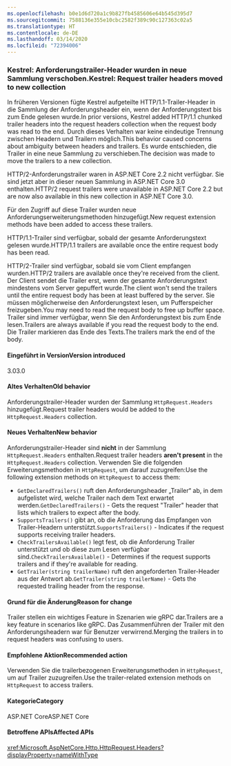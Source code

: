 ```yaml
---
ms.openlocfilehash: b0e1d6d720a1c9b827fb4585606e64b545d395d7
ms.sourcegitcommit: 7588136e355e10cbc2582f389c90c127363c02a5
ms.translationtype: HT
ms.contentlocale: de-DE
ms.lasthandoff: 03/14/2020
ms.locfileid: "72394006"
---
```

### <a name="kestrel-request-trailer-headers-moved-to-new-collection"></a><span data-ttu-id="741e9-101">Kestrel: Anforderungstrailer-Header wurden in neue Sammlung verschoben.</span><span class="sxs-lookup"><span data-stu-id="741e9-101">Kestrel: Request trailer headers moved to new collection</span></span>

<span data-ttu-id="741e9-102">In früheren Versionen fügte Kestrel aufgeteilte HTTP/1.1-Trailer-Header in die Sammlung der Anforderungsheader ein, wenn der Anforderungstext bis zum Ende gelesen wurde.</span><span class="sxs-lookup"><span data-stu-id="741e9-102">In prior versions, Kestrel added HTTP/1.1 chunked trailer headers into the request headers collection when the request body was read to the end.</span></span> <span data-ttu-id="741e9-103">Durch dieses Verhalten war keine eindeutige Trennung zwischen Headern und Trailern möglich.</span><span class="sxs-lookup"><span data-stu-id="741e9-103">This behavior caused concerns about ambiguity between headers and trailers.</span></span> <span data-ttu-id="741e9-104">Es wurde entschieden, die Trailer in eine neue Sammlung zu verschieben.</span><span class="sxs-lookup"><span data-stu-id="741e9-104">The decision was made to move the trailers to a new collection.</span></span>

<span data-ttu-id="741e9-105">HTTP/2-Anforderungstrailer waren in ASP.NET Core 2.2 nicht verfügbar. Sie sind jetzt aber in dieser neuen Sammlung in ASP.NET Core 3.0 enthalten.</span><span class="sxs-lookup"><span data-stu-id="741e9-105">HTTP/2 request trailers were unavailable in ASP.NET Core 2.2 but are now also available in this new collection in ASP.NET Core 3.0.</span></span>

<span data-ttu-id="741e9-106">Für den Zugriff auf diese Trailer wurden neue Anforderungserweiterungsmethoden hinzugefügt.</span><span class="sxs-lookup"><span data-stu-id="741e9-106">New request extension methods have been added to access these trailers.</span></span>

<span data-ttu-id="741e9-107">HTTP/1.1-Trailer sind verfügbar, sobald der gesamte Anforderungstext gelesen wurde.</span><span class="sxs-lookup"><span data-stu-id="741e9-107">HTTP/1.1 trailers are available once the entire request body has been read.</span></span>

<span data-ttu-id="741e9-108">HTTP/2-Trailer sind verfügbar, sobald sie vom Client empfangen wurden.</span><span class="sxs-lookup"><span data-stu-id="741e9-108">HTTP/2 trailers are available once they're received from the client.</span></span> <span data-ttu-id="741e9-109">Der Client sendet die Trailer erst, wenn der gesamte Anforderungstext mindestens vom Server gepuffert wurde.</span><span class="sxs-lookup"><span data-stu-id="741e9-109">The client won't send the trailers until the entire request body has been at least buffered by the server.</span></span> <span data-ttu-id="741e9-110">Sie müssen möglicherweise den Anforderungstext lesen, um Pufferspeicher freizugeben.</span><span class="sxs-lookup"><span data-stu-id="741e9-110">You may need to read the request body to free up buffer space.</span></span> <span data-ttu-id="741e9-111">Trailer sind immer verfügbar, wenn Sie den Anforderungstext bis zum Ende lesen.</span><span class="sxs-lookup"><span data-stu-id="741e9-111">Trailers are always available if you read the request body to the end.</span></span> <span data-ttu-id="741e9-112">Die Trailer markieren das Ende des Texts.</span><span class="sxs-lookup"><span data-stu-id="741e9-112">The trailers mark the end of the body.</span></span>

#### <a name="version-introduced"></a><span data-ttu-id="741e9-113">Eingeführt in Version</span><span class="sxs-lookup"><span data-stu-id="741e9-113">Version introduced</span></span>

<span data-ttu-id="741e9-114">3.0</span><span class="sxs-lookup"><span data-stu-id="741e9-114">3.0</span></span>

#### <a name="old-behavior"></a><span data-ttu-id="741e9-115">Altes Verhalten</span><span class="sxs-lookup"><span data-stu-id="741e9-115">Old behavior</span></span>

<span data-ttu-id="741e9-116">Anforderungstrailer-Header wurden der Sammlung `HttpRequest.Headers` hinzugefügt.</span><span class="sxs-lookup"><span data-stu-id="741e9-116">Request trailer headers would be added to the `HttpRequest.Headers` collection.</span></span>

#### <a name="new-behavior"></a><span data-ttu-id="741e9-117">Neues Verhalten</span><span class="sxs-lookup"><span data-stu-id="741e9-117">New behavior</span></span>

<span data-ttu-id="741e9-118">Anforderungstrailer-Header sind **nicht** in der Sammlung `HttpRequest.Headers` enthalten.</span><span class="sxs-lookup"><span data-stu-id="741e9-118">Request trailer headers **aren't present** in the `HttpRequest.Headers` collection.</span></span> <span data-ttu-id="741e9-119">Verwenden Sie die folgenden Erweiterungsmethoden in `HttpRequest`, um darauf zuzugreifen:</span><span class="sxs-lookup"><span data-stu-id="741e9-119">Use the following extension methods on `HttpRequest` to access them:</span></span>

- <span data-ttu-id="741e9-120">`GetDeclaredTrailers()` ruft den Anforderungsheader „Trailer“ ab, in dem aufgelistet wird, welche Trailer nach dem Text erwartet werden.</span><span class="sxs-lookup"><span data-stu-id="741e9-120">`GetDeclaredTrailers()` - Gets the request "Trailer" header that lists which trailers to expect after the body.</span></span>
- <span data-ttu-id="741e9-121">`SupportsTrailers()` gibt an, ob die Anforderung das Empfangen von Trailer-Headern unterstützt.</span><span class="sxs-lookup"><span data-stu-id="741e9-121">`SupportsTrailers()` - Indicates if the request supports receiving trailer headers.</span></span>
- <span data-ttu-id="741e9-122">`CheckTrailersAvailable()` legt fest, ob die Anforderung Trailer unterstützt und ob diese zum Lesen verfügbar sind.</span><span class="sxs-lookup"><span data-stu-id="741e9-122">`CheckTrailersAvailable()` - Determines if the request supports trailers and if they're available for reading.</span></span>
- <span data-ttu-id="741e9-123">`GetTrailer(string trailerName)` ruft den angeforderten Trailer-Header aus der Antwort ab.</span><span class="sxs-lookup"><span data-stu-id="741e9-123">`GetTrailer(string trailerName)` - Gets the requested trailing header from the response.</span></span>

#### <a name="reason-for-change"></a><span data-ttu-id="741e9-124">Grund für die Änderung</span><span class="sxs-lookup"><span data-stu-id="741e9-124">Reason for change</span></span>

<span data-ttu-id="741e9-125">Trailer stellen ein wichtiges Feature in Szenarien wie gRPC dar.</span><span class="sxs-lookup"><span data-stu-id="741e9-125">Trailers are a key feature in scenarios like gRPC.</span></span> <span data-ttu-id="741e9-126">Das Zusammenführen der Trailer mit den Anforderungsheadern war für Benutzer verwirrend.</span><span class="sxs-lookup"><span data-stu-id="741e9-126">Merging the trailers in to request headers was confusing to users.</span></span>

#### <a name="recommended-action"></a><span data-ttu-id="741e9-127">Empfohlene Aktion</span><span class="sxs-lookup"><span data-stu-id="741e9-127">Recommended action</span></span>

<span data-ttu-id="741e9-128">Verwenden Sie die trailerbezogenen Erweiterungsmethoden in `HttpRequest`, um auf Trailer zuzugreifen.</span><span class="sxs-lookup"><span data-stu-id="741e9-128">Use the trailer-related extension methods on `HttpRequest` to access trailers.</span></span>

#### <a name="category"></a><span data-ttu-id="741e9-129">Kategorie</span><span class="sxs-lookup"><span data-stu-id="741e9-129">Category</span></span>

<span data-ttu-id="741e9-130">ASP.NET Core</span><span class="sxs-lookup"><span data-stu-id="741e9-130">ASP.NET Core</span></span>

#### <a name="affected-apis"></a><span data-ttu-id="741e9-131">Betroffene APIs</span><span class="sxs-lookup"><span data-stu-id="741e9-131">Affected APIs</span></span>

<xref:Microsoft.AspNetCore.Http.HttpRequest.Headers?displayProperty=nameWithType>

<!--

#### Affected APIs

`P:Microsoft.AspNetCore.Http.HttpRequest.Headers`

-->
